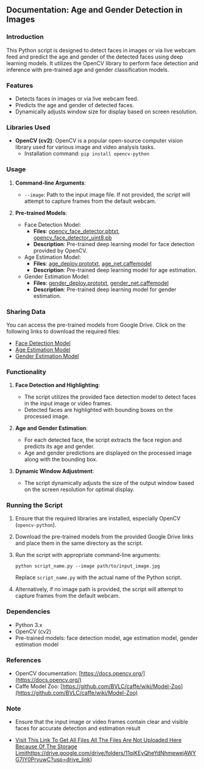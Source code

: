 ## Documentation: Age and Gender Detection in Images

### Introduction
This Python script is designed to detect faces in images or via live webcam feed and predict the age and gender of the detected faces using deep learning models. It utilizes the OpenCV library to perform face detection and inference with pre-trained age and gender classification models.

### Features
- Detects faces in images or via live webcam feed.
- Predicts the age and gender of detected faces.
- Dynamically adjusts window size for display based on screen resolution.

### Libraries Used
- **OpenCV (cv2)**: OpenCV is a popular open-source computer vision library used for various image and video analysis tasks.
  - Installation command: `pip install opencv-python`

### Usage
1. **Command-line Arguments**:
   - `--image`: Path to the input image file. If not provided, the script will attempt to capture frames from the default webcam.

2. **Pre-trained Models**:
   - Face Detection Model:
     - **Files**: [opencv_face_detector.pbtxt](insert_drive_link_here), [opencv_face_detector_uint8.pb](insert_drive_link_here)
     - **Description**: Pre-trained deep learning model for face detection provided by OpenCV.
   - Age Estimation Model:
     - **Files**: [age_deploy.prototxt](insert_drive_link_here), [age_net.caffemodel](insert_drive_link_here)
     - **Description**: Pre-trained deep learning model for age estimation.
   - Gender Estimation Model:
     - **Files**: [gender_deploy.prototxt](insert_drive_link_here), [gender_net.caffemodel](insert_drive_link_here)
     - **Description**: Pre-trained deep learning model for gender estimation.

### Sharing Data
You can access the pre-trained models from Google Drive. Click on the following links to download the required files:
- [Face Detection Model](insert_drive_link_here)
- [Age Estimation Model](insert_drive_link_here)
- [Gender Estimation Model](insert_drive_link_here)

### Functionality
1. **Face Detection and Highlighting**:
   - The script utilizes the provided face detection model to detect faces in the input image or video frames.
   - Detected faces are highlighted with bounding boxes on the processed image.

2. **Age and Gender Estimation**:
   - For each detected face, the script extracts the face region and predicts its age and gender.
   - Age and gender predictions are displayed on the processed image along with the bounding box.

3. **Dynamic Window Adjustment**:
   - The script dynamically adjusts the size of the output window based on the screen resolution for optimal display.

### Running the Script
1. Ensure that the required libraries are installed, especially OpenCV (`opencv-python`).
2. Download the pre-trained models from the provided Google Drive links and place them in the same directory as the script.
3. Run the script with appropriate command-line arguments:
   ```
   python script_name.py --image path/to/input_image.jpg
   ```
   Replace `script_name.py` with the actual name of the Python script.

4. Alternatively, if no image path is provided, the script will attempt to capture frames from the default webcam.

### Dependencies
- Python 3.x
- OpenCV (cv2)
- Pre-trained models: face detection model, age estimation model, gender estimation model

### References
- OpenCV documentation: [https://docs.opencv.org/](https://docs.opencv.org/)
- Caffe Model Zoo: [https://github.com/BVLC/caffe/wiki/Model-Zoo](https://github.com/BVLC/caffe/wiki/Model-Zoo)

### Note
- Ensure that the input image or video frames contain clear and visible faces for accurate detection and estimation result

- [Visit This Link To Get All Files All The Files Are Not Uploaded Here Because Of The Storage Limit](https://drive.google.com/drive/folders/11qiKEyQheYdNhmewejAWYG7IY0PrvuwC?usp=drive_link)https://drive.google.com/drive/folders/11qiKEyQheYdNhmewejAWYG7IY0PrvuwC?usp=drive_link)
